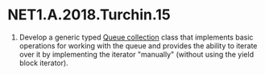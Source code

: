 # NET1.A.2018.Turchin.15

1. Develop a generic typed [Queue collection][Queue] class that implements basic operations for working with the queue
and provides the ability to iterate over it by implementing the iterator "manually" (without using the yield block iterator).

[Queue]:https://github.com/TurchinAlexander/DotNetCourseTraining/blob/master/NET1.A.2018.Turchin.15/GenericQueue/Queue.cs

